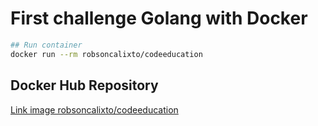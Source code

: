 # First challenge Golang with Docker

```sh
## Run container
docker run --rm robsoncalixto/codeeducation
```
## Docker Hub Repository
[Link image robsoncalixto/codeeducation](https://hub.docker.com/repository/docker/robsoncalixto/codeeducation)